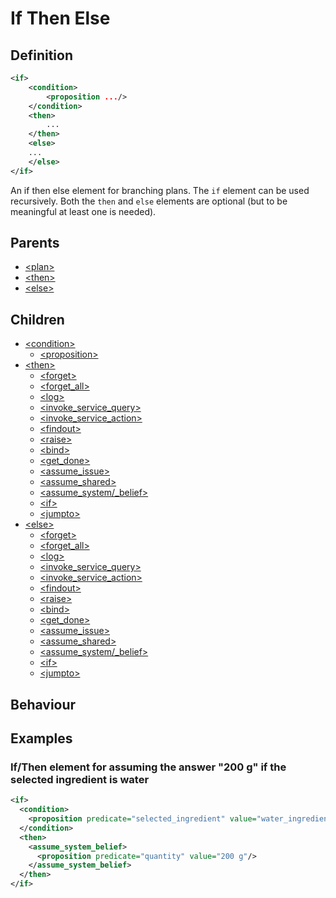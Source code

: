 # If Then Else
## Definition
```xml
<if>
    <condition>
        <proposition .../>
    </condition>
    <then>
        ...
    </then>
    <else>
    ...
    </else>
</if>
```

An if then else element for branching plans. The `if` element can be used recursively. Both the `then` and `else` elements are optional (but to be meaningful at least one is needed).

## Parents
- [<plan\>](/dialog-domain-description-definition/domain/children/plan)
- [<then\>](/dialog-domain-description-definition/domain/children/if)
- [<else\>](/dialog-domain-description-definition/domain/children/if)

## Children
- [<condition\>](/dialog-domain-description-definition/domain/children/if)
    - [<proposition\>](/dialog-domain-description-definition/domain/children/proposition)
- [<then\>](/dialog-domain-description-definition/domain/children/is_shared_fact)
    - [<forget\>](/dialog-domain-description-definition/domain/children/forget)
    - [<forget_all\>](/dialog-domain-description-definition/domain/children/forget_all)
    - [<log\>](/dialog-domain-description-definition/domain/children/log)
    - [<invoke_service_query\>](/dialog-domain-description-definition/domain/children/invoke_service_query)
    - [<invoke_service_action\>](/dialog-domain-description-definition/domain/children/invoke_service_action)
    - [<findout\>](/dialog-domain-description-definition/domain/children/findout)
    - [<raise\>](/dialog-domain-description-definition/domain/children/raise)
    - [<bind\>](/dialog-domain-description-definition/domain/children/bind)
    - [<get\_done\>](/dialog-domain-description-definition/domain/children/get_done)
    - [<assume\_issue\>](/dialog-domain-description-definition/domain/children/assume_issue)
    - [<assume\_shared\>](/dialog-domain-description-definition/domain/children/assume_shared)
    - [<assume\_system/_belief\>](/dialog-domain-description-definition/domain/children/assume_system_belief)
    - [<if\>](/dialog-domain-description-definition/domain/children/if)
    - [<jumpto\>](/dialog-domain-description-definition/domain/children/jumpto)
- [<else\>](/dialog-domain-description-definition/domain/children/proposition)
    - [<forget\>](/dialog-domain-description-definition/domain/children/forget)
    - [<forget_all\>](/dialog-domain-description-definition/domain/children/forget_all)
    - [<log\>](/dialog-domain-description-definition/domain/children/log)
    - [<invoke_service_query\>](/dialog-domain-description-definition/domain/children/invoke_service_query)
    - [<invoke_service_action\>](/dialog-domain-description-definition/domain/children/invoke_service_action)
    - [<findout\>](/dialog-domain-description-definition/domain/children/findout)
    - [<raise\>](/dialog-domain-description-definition/domain/children/raise)
    - [<bind\>](/dialog-domain-description-definition/domain/children/bind)
    - [<get\_done\>](/dialog-domain-description-definition/domain/children/get_done)
    - [<assume\_issue\>](/dialog-domain-description-definition/domain/children/assume_issue)
    - [<assume\_shared\>](/dialog-domain-description-definition/domain/children/assume_shared)
    - [<assume\_system/_belief\>](/dialog-domain-description-definition/domain/children/assume_system_belief)
    - [<if\>](/dialog-domain-description-definition/domain/children/if)
    - [<jumpto\>](/dialog-domain-description-definition/domain/children/jumpto)

## Behaviour


## Examples
### If/Then element for assuming the answer "200 g" if the selected ingredient is water

```xml
<if>
  <condition>
    <proposition predicate="selected_ingredient" value="water_ingredient"/>
  </condition>
  <then>
    <assume_system_belief>
      <proposition predicate="quantity" value="200 g"/>
    </assume_system_belief>
  </then>
</if>
```
